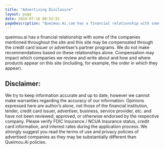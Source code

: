 ```yaml
---
title: "Advertising Disclosure"
layout: page
date: 2024-07-16 00:52:51
pageDescription: "Queimou.Ai.com has a financial relationship with some of the companies mentioned throughout the site and this site may be compensated through the credit card issuer or advertiser’s partner programs."
---
```


queimou.ai has a financial relationship with some of the companies mentioned throughout the site and this site may be compensated through the credit card issuer or advertiser’s partner programs. We do not make recommendations based on these relationships alone. Compensation may impact which companies we review and write about and how and where products appear on this site (including, for example, the order in which they appear).

## Disclaimer:

We try to keep information accurate and up to date, however we cannot make warranties regarding the accuracy of our information. Opinions expressed here are author’s alone, not those of the financial institution, lender, credit card issuer, advertiser, business, service provider, etc. and have not been reviewed, approved, or otherwise endorsed by the respective company. Please verify FDIC Insurance / NCUA Insurance status, credit card information, and interest rates during the application process. We strongly suggest you read the terms of use and privacy policies of advertised companies as they may be substantially different than Queimou.Ai policies.
